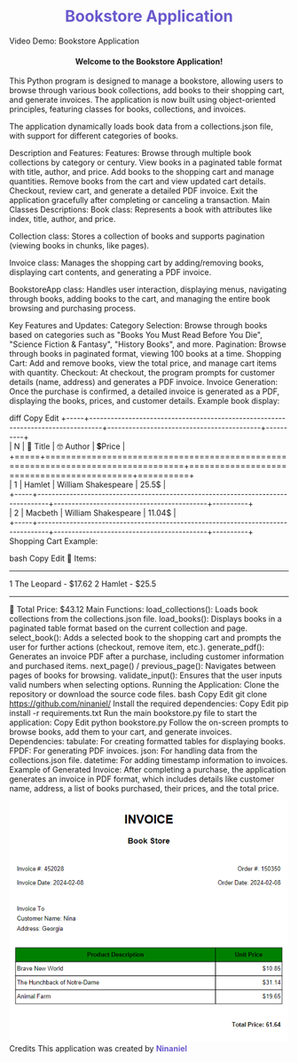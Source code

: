 <div style="text-align:center; color: rgb(106, 90, 205)"> <h1> Bookstore Application </h1> </div>
Video Demo: Bookstore Application

<h4 style="text-align:center; font-weight: bold;"> Welcome to the Bookstore Application! </h4>
This Python program is designed to manage a bookstore, allowing users to browse through various book collections, add books to their shopping cart, and generate invoices. The application is now built using object-oriented principles, featuring classes for books, collections, and invoices.

The application dynamically loads book data from a collections.json file, with support for different categories of books.

Description and Features:
Features:
Browse through multiple book collections by category or century.
View books in a paginated table format with title, author, and price.
Add books to the shopping cart and manage quantities.
Remove books from the cart and view updated cart details.
Checkout, review cart, and generate a detailed PDF invoice.
Exit the application gracefully after completing or canceling a transaction.
Main Classes Descriptions:
Book class:
Represents a book with attributes like index, title, author, and price.

Collection class:
Stores a collection of books and supports pagination (viewing books in chunks, like pages).

Invoice class:
Manages the shopping cart by adding/removing books, displaying cart contents, and generating a PDF invoice.

BookstoreApp class:
Handles user interaction, displaying menus, navigating through books, adding books to the cart, and managing the entire book browsing and purchasing process.

Key Features and Updates:
Category Selection: Browse through books based on categories such as "Books You Must Read Before You Die", "Science Fiction & Fantasy", "History Books", and more.
Pagination: Browse through books in paginated format, viewing 100 books at a time.
Shopping Cart: Add and remove books, view the total price, and manage cart items with quantity.
Checkout: At checkout, the program prompts for customer details (name, address) and generates a PDF invoice.
Invoice Generation: Once the purchase is confirmed, a detailed invoice is generated as a PDF, displaying the books, prices, and customer details.
Example book display:

diff
Copy
Edit
+-----+---------------------------------------------------------------------------------+-------------------------------------------+----------+   
|   N | 📝 Title                                                                        | 🤓 Author                                 | 💲Price  |
+=====+=================================================================================+===========================================+==========+   
|   1 | Hamlet                                                                          | William Shakespeare                       | 25.5$    |   
+-----+---------------------------------------------------------------------------------+-------------------------------------------+----------+   
|   2 | Macbeth                                                                         | William Shakespeare                       | 11.04$   |   
+-----+---------------------------------------------------------------------------------+-------------------------------------------+----------+ 
Shopping Cart Example:

bash
Copy
Edit
📌 Items:
 -  --------------------
1  The Leopard - $17.62
2  Hamlet - $25.5
-  --------------------
📌 Total Price: $43.12
Main Functions:
load_collections(): Loads book collections from the collections.json file.
load_books(): Displays books in a paginated table format based on the current collection and page.
select_book(): Adds a selected book to the shopping cart and prompts the user for further actions (checkout, remove item, etc.).
generate_pdf(): Generates an invoice PDF after a purchase, including customer information and purchased items.
next_page() / previous_page(): Navigates between pages of books for browsing.
validate_input(): Ensures that the user inputs valid numbers when selecting options.
Running the Application:
Clone the repository or download the source code files.
bash
Copy
Edit
git clone https://github.com/ninaniel/
Install the required dependencies:
Copy
Edit
pip install -r requirements.txt
Run the main bookstore.py file to start the application:
Copy
Edit
python bookstore.py
Follow the on-screen prompts to browse books, add them to your cart, and generate invoices.
Dependencies:
tabulate: For creating formatted tables for displaying books.
FPDF: For generating PDF invoices.
json: For handling data from the collections.json file.
datetime: For adding timestamp information to invoices.
Example of Generated Invoice:
After completing a purchase, the application generates an invoice in PDF format, which includes details like customer name, address, a list of books purchased, their prices, and the total price.

<div style="text-align:center;"> <img src="./invoice.png" alt="invoice"> </div>
Credits
This application was created by <span style="color: rgb(106, 90, 205); font-weight: bold; "> Ninaniel </span>
